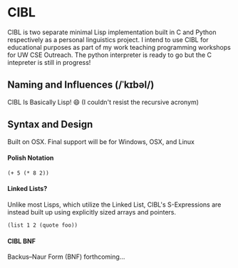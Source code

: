 # CIBL
CIBL is two separate minimal Lisp implementation built in C and Python respectively as a personal linguistics
project. I intend to use CIBL for educational purposes as part of my work
teaching programming workshops for UW CSE Outreach. The python interpreter is ready to go but the C intepreter is still in progress!

## Naming and Influences (/ˈkɪbəl/)
CIBL Is Basically Lisp! :smile: (I couldn't resist the recursive acronym)

## Syntax and Design
Built on OSX. Final support will be for Windows, OSX, and Linux

#### Polish Notation 
`` (+ 5 (* 8 2)) ``
#### Linked Lists?
Unlike most Lisps, which utilize the Linked List, CIBL's S-Expressions are 
instead built up using explicitly sized arrays and pointers.

`` (list 1 2 (quote foo)) ``
#### CIBL BNF
Backus–Naur Form (BNF) forthcoming...
